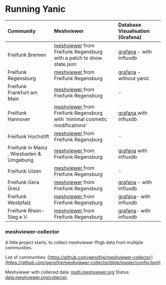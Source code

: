 # Running Yanic

| Community | Meshviewer | Database Visualisation \(Grafana\) |
| :--- | :--- | :--- |
| Freifunk Bremen | [meshviewer](https://map.bremen.freifunk.net) from Freifunk Regensburg with a patch to show state.json | [grafana](https://grafana.bremen.freifunk.net) - with influxdb |
| Freifunk Regensburg | [meshviewer ](https://regensburg.freifunk.net/meshviewer/)from Freifunk Regensburg | [grafana](https://grafana.regensburg.freifunk.net/) - without yanic |
| Freifunk Frankfurt am Main | [meshviewer ](https://map.ffm.freifunk.net)from Freifunk Regensburg | - |
| Freifunk Hannover | [meshviewer ](https://hannover.freifunk.net/karte/)from Freifunk Regensburg with 'minimal cosmetic modifications'| [grafana ](https://stats.ffh.zone)with influxdb |
| Freifunk Hochstift | [meshviewer ](https://map.hochstift.freifunk.net)from Freifunk Regensburg | - |
| Freifunk in Mainz , Wiesbaden & Umgebung | [meshviewer ](https://mapng.freifunk-mwu.de/)from Freifunk Regensburg | [grafana](https://stats.freifunk-mwu.de) with influxdb |
| Freifunk Ulzen | [meshviewer ](http://map.ffue.eu)from Freifunk Regensburg | - |
| Freifunk Gera Greiz | [meshviewer](https://www.freifunk-gera-greiz.de/meshviewer/) from Freifunk Regensburg | [grafana](https://www.freifunk-gera-greiz.de/grafana/dashboard/db/meshviewer-graphen) - with influxdb |
| Freifunk Westpfalz | [meshviewer ](https://map.freifunk-westpfalz.de/)from Freifunk Regensburg | [grafana](https://stats.freifunk-westpfalz.de/)- with influxdb |
| Freifunk Rhein-Sieg e.V. | [meshviewer ](https://map.freifunk-rhein-sieg.net/) from Freifunk Regensburg | [grafana](https://grafana.freifunk-rhein-sieg.net/)- with influxdb |


### meshviewer-collector
A little project starts, to collect meshviewer-ffrgb data from multiple communities.


List of communities:
[https://github.com/genofire/meshviewer-collector](https://github.com/genofire/meshviewer-collector/blob/master/config.toml)

Meshviewer with colleced data:
[multi.meshviewer.org](https://multi.meshviewer.org/)
Status: [data.meshviewer.org/collector](https://data.meshviewer.org/collector/).
